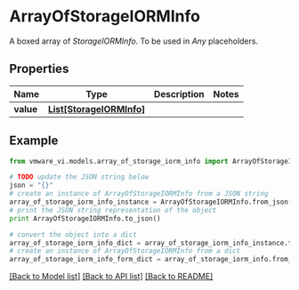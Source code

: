 # ArrayOfStorageIORMInfo

A boxed array of *StorageIORMInfo*. To be used in *Any* placeholders. 

## Properties
Name | Type | Description | Notes
------------ | ------------- | ------------- | -------------
**value** | [**List[StorageIORMInfo]**](StorageIORMInfo.md) |  | 

## Example

```python
from vmware_vi.models.array_of_storage_iorm_info import ArrayOfStorageIORMInfo

# TODO update the JSON string below
json = "{}"
# create an instance of ArrayOfStorageIORMInfo from a JSON string
array_of_storage_iorm_info_instance = ArrayOfStorageIORMInfo.from_json(json)
# print the JSON string representation of the object
print ArrayOfStorageIORMInfo.to_json()

# convert the object into a dict
array_of_storage_iorm_info_dict = array_of_storage_iorm_info_instance.to_dict()
# create an instance of ArrayOfStorageIORMInfo from a dict
array_of_storage_iorm_info_form_dict = array_of_storage_iorm_info.from_dict(array_of_storage_iorm_info_dict)
```
[[Back to Model list]](../README.md#documentation-for-models) [[Back to API list]](../README.md#documentation-for-api-endpoints) [[Back to README]](../README.md)


